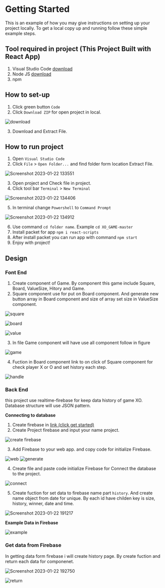 # Getting Started 
This is an example of how you may give instructions on setting up your project locally. To get a local copy up and running follow these simple example steps.


## Tool required in project (This Project Built with React App)
1. Visual Studio Code    [download](https://code.visualstudio.com/)
2. Node JS   [download](https://nodejs.org/en/)
3. npm


## How to set-up
1. Click green button `Code`
2. Click `Download ZIP` for open project in local.

![download ](https://user-images.githubusercontent.com/94596185/213903569-972b3e78-896e-476a-b1cb-29c9f8ecf224.jpg)

3. Download and Extract File.

## How to run project
1. Open `Visual Studio Code`
2. Click `File` > `Open Folder...` and find folder form location Extract File.

![Screenshot 2023-01-22 133551](https://user-images.githubusercontent.com/94596185/213903873-2a88f772-9f78-4b32-a45b-511c1790edbe.jpg)

3. Open project and Check file in project.
4. Click tool bar `Terminal` > `New Terminal`

![Screenshot 2023-01-22 134406](https://user-images.githubusercontent.com/94596185/213904147-1db058f7-6382-4990-a869-0f7f50b54be1.jpg)

5. In terminal change `Powershell` to `Command Prompt`

![Screenshot 2023-01-22 134912](https://user-images.githubusercontent.com/94596185/213905661-33a48391-3ff5-4ebd-a82a-66e789a07fe4.jpg)

6. Use command `cd folder name`. Example `cd XO_GAME-master`
7. Install packet for app `npm i react-scripts`
8. After install packet you can run app with command `npm start`
9. Enjoy with project!

## Design
### Font End
1. Create component of Game. By component this game include
Square, Board, ValueSize, Hitory and Game. 
2. Square component use for put on Board component. 
And generate new button array in Board component and size of array
set size in ValueSize component.

![square](https://user-images.githubusercontent.com/94596185/213908265-84462db8-e094-4080-b7cb-0831ff274d9e.jpg)

![board](https://user-images.githubusercontent.com/94596185/213908282-9e9fe375-465d-4ef5-a929-0389c8a1a498.jpg)

![value](https://user-images.githubusercontent.com/94596185/213908549-9950ac16-90ff-4d0c-9784-cae88e2c93a0.jpg)

3. In file Game component will have use all component follow in figure

![game](https://user-images.githubusercontent.com/94596185/213908825-2e7e321a-4eb1-4480-89d6-d400186aca2a.jpg)

4. Fuction in Board component link to on click of Square component for check player X or O and set history each step.

![handle](https://user-images.githubusercontent.com/94596185/213913006-c4d2e9c6-67b5-4bf8-971d-5c62a9c4feb3.jpg)

### Back End
this project use realtime-firebase for keep data history of game XO. Database structure will use JSON pattern.

**Connecting to database** 
1. Create firebase in [link (click get started)](https://firebase.google.com/) 
2. Create Project firebase and input your name project.

![create firebase](https://user-images.githubusercontent.com/94596185/213914496-d462858f-9dc3-412c-b410-c38a0fc9e125.jpg)

3. Add Firebase to your web app. and copy code for initialize Firebase.

![web](https://user-images.githubusercontent.com/94596185/213914658-adb3d68a-adec-4140-bc6f-a5fbb7e293a1.jpg)
![generate](https://user-images.githubusercontent.com/94596185/213914532-09e22598-fe00-4a8f-865e-2f73bda255e1.jpg)

4. Create file and paste code initialize Firebase for Connect the database to the project. 

![connect](https://user-images.githubusercontent.com/94596185/213914551-11019188-2dd8-4354-8c92-5e02197aa910.jpg)

5. Create fuction for set data to firebase name part `history`. And create name object from date for unique. By each id have childen key is size, history, winner, date and time.

![Screenshot 2023-01-22 191217](https://user-images.githubusercontent.com/94596185/213915126-4c29b057-c180-4fcb-87a3-d72fcca37bbf.jpg)

**Example Data in Firebase**

![example](https://user-images.githubusercontent.com/94596185/213915260-ab9d6a52-bf43-4ba0-b5d2-391ad8c3f7eb.jpg)

### Get data from Firebase
In getting data form firebase i will create history page. By create fuction and return each data for componenet.

![Screenshot 2023-01-22 192750](https://user-images.githubusercontent.com/94596185/213915778-b139a662-cc6a-4ed3-9eeb-87b613632f3d.jpg)

![return](https://user-images.githubusercontent.com/94596185/213919725-63263742-5703-403d-876a-1084980f80a3.jpg)

